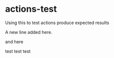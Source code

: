 # actions-test
Using this to test actions produce expected results

A new line added here.

and here

test test test

